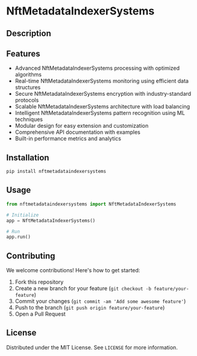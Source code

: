 # NftMetadataIndexerSystems

## Description



## Features

- Advanced NftMetadataIndexerSystems processing with optimized algorithms
- Real-time NftMetadataIndexerSystems monitoring using efficient data structures
- Secure NftMetadataIndexerSystems encryption with industry-standard protocols
- Scalable NftMetadataIndexerSystems architecture with load balancing
- Intelligent NftMetadataIndexerSystems pattern recognition using ML techniques
- Modular design for easy extension and customization
- Comprehensive API documentation with examples
- Built-in performance metrics and analytics
## Installation

```bash
pip install nftmetadataindexersystems
```

## Usage

```python
from nftmetadataindexersystems import NftMetadataIndexerSystems

# Initialize
app = NftMetadataIndexerSystems()

# Run
app.run()
```

## Contributing

We welcome contributions! Here's how to get started:

1. Fork this repository
2. Create a new branch for your feature (`git checkout -b feature/your-feature`)
3. Commit your changes (`git commit -am 'Add some awesome feature'`)
4. Push to the branch (`git push origin feature/your-feature`)
5. Open a Pull Request

## License

Distributed under the MIT License. See `LICENSE` for more information.
